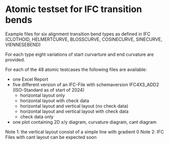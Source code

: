 # Atomic testset for  IFC transition bends

Example files for six alignment transition bend types as defined in IFC (CLOTHOID, HELMERTCURVE, BLOSSCURVE, COSINECURVE, SINECURVE, VIENNESEBEND)

For each type eight variations of start curvarture and end curvature are provided.

For each of the 48 atomic testcases the following files are available:

- one Excel Report
- five different version of an IFC-File with schemaversion IFC4X3_ADD2 (ISO-Standard as of start of  2024)
	- horizontal layout only
	- horizontal layout with check data
	- horizontal layout and vertical layout (no check data)
	- horizontal layout and vertical layout with check data
	- check data only
- one plot containing 2D x/y diagram, curvature diagram, cant diagram

Note 1: the vertical layout consist of a simple line with gradient 0
Note 2: IFC Files with cant layout can be expected soon